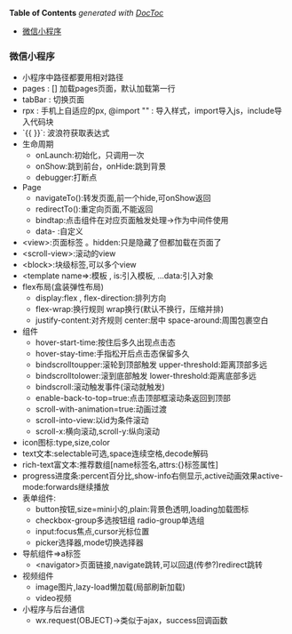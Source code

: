<!-- START doctoc generated TOC please keep comment here to allow auto update -->
<!-- DON'T EDIT THIS SECTION, INSTEAD RE-RUN doctoc TO UPDATE -->
**Table of Contents**  *generated with [DocToc](https://github.com/thlorenz/doctoc)*

- [微信小程序](#%E5%BE%AE%E4%BF%A1%E5%B0%8F%E7%A8%8B%E5%BA%8F)

<!-- END doctoc generated TOC please keep comment here to allow auto update -->

### 微信小程序

* 小程序中路径都要用相对路径
* pages : [] 加载pages页面，默认加载第一行
* tabBar : 切换页面
* rpx : 手机上自适应的px, @import "" : 导入样式，import导入js，include导入代码块
* \`{{ }}\`: 波浪符获取表达式 
* 生命周期
  * onLaunch:初始化，只调用一次
  * onShow:跳到前台，onHide:跳到背景
  * debugger:打断点
* Page
  * navigateTo():转发页面,前一个hide,可onShow返回
  * redirectTo():重定向页面,不能返回
  * bindtap:点击组件在对应页面触发处理->作为中间件使用
  * data-  :自定义
* \<view\>:页面标签 。hidden:只是隐藏了但都加载在页面了
* \<scroll-view>:滚动的view
* \<block\>:块级标签,可以多个view
* \<template name=\>:模板 , is:引入模板, ...data:引入对象
* flex布局(盒装弹性布局)
  * display:flex , flex-direction:排列方向
  * flex-wrap:换行规则 wrap换行(默认不换行，压缩并排)
  * justify-content:对齐规则 center:居中 space-around:周围包裹空白
* 组件
  * hover-start-time:按住后多久出现点击态
  * hover-stay-time:手指松开后点击态保留多久
  * bindscrolltoupper:滚轮到顶部触发 upper-threshold:距离顶部多远
  * bindscrolltolower:滚到底部触发   lower-threshold:距离底部多远
  * bindscroll:滚动触发事件(滚动就触发)
  * enable-back-to-top=true:点击顶部框滚动条返回到顶部
  * scroll-with-animation=true:动画过渡
  * scroll-into-view:以id为条件滚动
  * scroll-x:横向滚动,scroll-y:纵向滚动
* icon图标:type,size,color
* text文本:selectable可选,space连续空格,decode解码
* rich-text富文本:推荐数组[name标签名,attrs:{}标签属性]
* progress进度条:percent百分比,show-info右侧显示,active动画效果active-mode:forwards继续播放
* 表单组件:
  * button按钮,size=mini小的,plain:背景色透明,loading加载图标
  * checkbox-group多选按钮组 radio-group单选组
  * input:focus焦点,cursor光标位置
  * picker选择器,mode切换选择器
* 导航组件=>a标签
  * \<navigator\>页面链接,navigate跳转,可以回退(传参?)redirect跳转
* 视频组件
  * image图片,lazy-load懒加载(局部刷新加载)
  * video视频
* 小程序与后台通信
  * wx.request(OBJECT)->类似于ajax，success回调函数